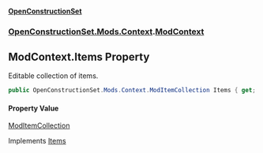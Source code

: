 #### [OpenConstructionSet](index.md 'index')
### [OpenConstructionSet.Mods.Context](index.md#OpenConstructionSet_Mods_Context 'OpenConstructionSet.Mods.Context').[ModContext](bg5IPPU_c0JbekfhoR9TnQ.md 'OpenConstructionSet.Mods.Context.ModContext')
## ModContext.Items Property
Editable collection of items.  
```csharp
public OpenConstructionSet.Mods.Context.ModItemCollection Items { get; }
```
#### Property Value
[ModItemCollection](bRirTEn6uHiQP5Xo3cnnLA.md 'OpenConstructionSet.Mods.Context.ModItemCollection')

Implements [Items](WbCOXAmMe6rildrOWCGqDw.md 'OpenConstructionSet.Mods.Context.IModContext.Items')  
